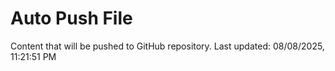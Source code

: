 # Auto Push File

Content that will be pushed to GitHub repository.
Last updated: 08/08/2025, 11:21:51 PM